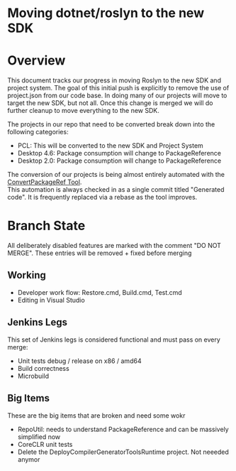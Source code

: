 Moving dotnet/roslyn to the new SDK
=============

# Overview 

This document tracks our progress in moving Roslyn to the new SDK and project system.  The goal of
this initial push is explicitly to remove the use of project.json from our code base.  In doing 
many of our projects will move to target the new SDK, but not all.  Once this change is merged 
we will do further cleanup to move everything to the new SDK.

The projects in our repo that need to be converted break down into the following categories:

- PCL: This will be converted to the new SDK and Project System
- Desktop 4.6: Package consumption will change to PackageReference 
- Desktop 2.0: Package consumption will change to PackageReference

The conversion of our projects is being almost entirely automated with the [ConvertPackageRef Tool](https://github.com/jaredpar/ConvertPackageRef).  
This automation is always checked in as a single commit titled "Generated code".  It is frequently 
replaced via a rebase as the tool improves.

# Branch State 

All deliberately disabled features are marked with the comment "DO NOT MERGE".  These entries will 
be removed + fixed before merging

## Working

- Developer work flow: Restore.cmd, Build.cmd, Test.cmd
- Editing in Visual Studio 

## Jenkins Legs

This set of Jenkins legs is considered functional and must pass on every merge:

- Unit tests debug / release on x86 / amd64 
- Build correctness
- Microbuild

## Big Items

These are the big items that are broken and need some wokr

- RepoUtil: needs to understand PackageReference and can be massively simplified now
- CoreCLR unit tests
- Delete the DeployCompilerGeneratorToolsRuntime project.  Not neeeded anymor 

